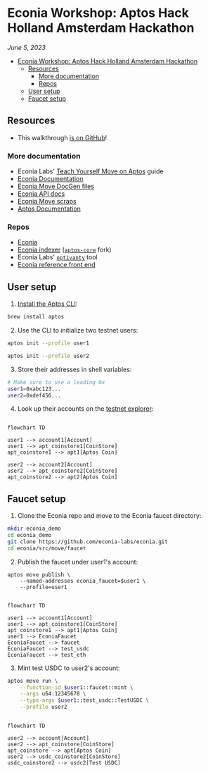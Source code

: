 # Econia Workshop: Aptos Hack Holland Amsterdam Hackathon

*June 5, 2023*

- [Econia Workshop: Aptos Hack Holland Amsterdam Hackathon](#econia-workshop-aptos-hack-holland-amsterdam-hackathon)
  - [Resources](#resources)
    - [More documentation](#more-documentation)
    - [Repos](#repos)
  - [User setup](#user-setup)
  - [Faucet setup](#faucet-setup)

## Resources

- This walkthrough [is on GitHub](https://github.com/econia-labs/amsterdam-2023-demo)!

### More documentation

- Econia Labs' [Teach Yourself Move on Aptos](https://github.com/econia-labs/teach-yourself-move) guide
- [Econia Documentation](https://econia.dev/)
- [Econia Move DocGen files](https://github.com/econia-labs/econia/tree/main/src/move/econia/doc)
- [Econia API docs](https://docs.econia.exchange)
- [Econia Move scraps](https://github.com/econia-labs/move-scraps)
- [Aptos Documentation](https://aptos.dev/)

### Repos

- [Econia](https://github.com/econia-labs/econia)
- [Econia indexer](https://github.com/econia-labs/aptos-core/tree/econia) ([`aptos-core`](https://github.com/aptos-labs/aptos-core) fork)
- Econia Labs' [`optivanty`](https://github.com/econia-labs/optivanity) tool
- [Econia reference front end](https://github.com/econia-labs/econia/tree/main/src/typescript/frontend)

## User setup

1. [Install the Aptos CLI](https://aptos.dev/tools/install-cli/):

```bash
brew install aptos
```

2. Use the CLI to initialize two testnet users:

```bash
aptos init --profile user1
```

```bash
aptos init --profile user2
```

3. Store their addresses in shell variables:

```bash
# Make sure to use a leading 0x
user1=0xabc123...
user2=0xdef456...
```

4. Look up their accounts on the [testnet explorer](https://explorer.aptoslabs.com/?network=testnet):

```mermaid

flowchart TD

user1 --> account1[Account]
user1 --> apt_coinstore1[CoinStore]
apt_coinstore1 --> apt1[Aptos Coin]

user2 --> account2[Account]
user2 --> apt_coinstore2[CoinStore]
apt_coinstore2 --> apt2[Aptos Coin]

```

## Faucet setup

1. Clone the Econia repo and move to the Econia faucet directory:

```bash
mkdir econia_demo
cd econia_demo
git clone https://github.com/econia-labs/econia.git
cd econia/src/move/faucet
```

2. Publish the faucet under user1's account:

```
aptos move publish \
    --named-addresses econia_faucet=$user1 \
    --profile=user1
```

```mermaid

flowchart TD

user1 --> account1[Account]
user1 --> apt_coinstore1[CoinStore]
apt_coinstore1 --> apt1[Aptos Coin]
user1 --> EconiaFaucet
EconiaFaucet --> faucet
EconiaFaucet --> test_usdc
EconiaFaucet --> test_eth

```

3. Mint test USDC to user2's account:

```bash
aptos move run \
    --function-id $user1::faucet::mint \
    --args u64:12345678 \
    --type-args $user1::test_usdc::TestUSDC \
    --profile user2
```

```mermaid

flowchart TD

user2 --> account[Account]
user2 --> apt_coinstore[CoinStore]
apt_coinstore --> apt[Aptos Coin]
user2 --> usdc_coinstore2[CoinStore]
usdc_coinstore2 --> usdc2[Test USDC]

```
